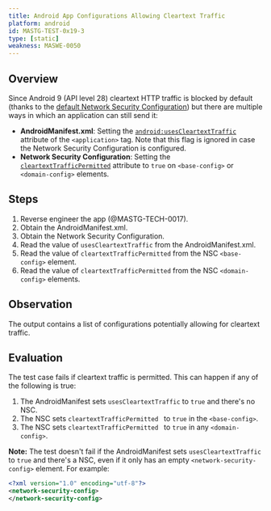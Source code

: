 ```yaml
---
title: Android App Configurations Allowing Cleartext Traffic
platform: android
id: MASTG-TEST-0x19-3
type: [static]
weakness: MASWE-0050
---
```


## Overview

Since Android 9 (API level 28) cleartext HTTP traffic is blocked by default (thanks to the [default Network Security Configuration](../../../Document/0x05g-Testing-Network-Communication.md#default-configurations)) but there are multiple ways in which an application can still send it:

- **AndroidManifest.xml**: Setting the [`android:usesCleartextTraffic`](https://developer.android.com/guide/topics/manifest/application-element#usesCleartextTraffic) attribute of the `<application>` tag. Note that this flag is ignored in case the Network Security Configuration is configured.
- **Network Security Configuration**: Setting the [`cleartextTrafficPermitted`](https://developer.android.com/privacy-and-security/security-config#CleartextTrafficPermitted) attribute to `true` on `<base-config>` or `<domain-config>` elements.

## Steps

1. Reverse engineer the app (@MASTG-TECH-0017).
2. Obtain the AndroidManifest.xml.
3. Obtain the Network Security Configuration.
4. Read the value of `usesCleartextTraffic` from the AndroidManifest.xml.
5. Read the value of `cleartextTrafficPermitted` from the NSC `<base-config>` element.
6. Read the value of `cleartextTrafficPermitted` from the NSC `<domain-config>` elements.

## Observation

The output contains a list of configurations potentially allowing for cleartext traffic.

## Evaluation

The test case fails if cleartext traffic is permitted. This can happen if any of the following is true:

1. The AndroidManifest sets `usesCleartextTraffic` to `true` and there's no NSC.
3. The NSC sets `cleartextTrafficPermitted ` to `true` in the `<base-config>`.
4. The NSC sets `cleartextTrafficPermitted ` to `true` in any `<domain-config>`.

**Note:** The test doesn't fail if the AndroidManifest sets `usesCleartextTraffic` to `true` and there's a NSC, even if it only has an empty `<network-security-config>` element. For example:

```xml
<?xml version="1.0" encoding="utf-8"?>
<network-security-config>
</network-security-config>
```

